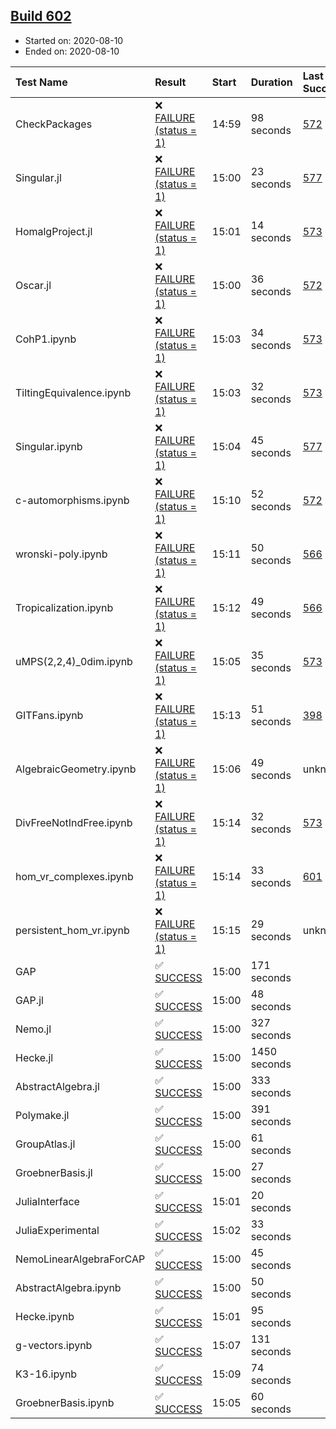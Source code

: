 ## [Build 602](https://oscarci.mathematik.uni-kl.de/job/oscar-stable/602/)

* Started on: 2020-08-10
* Ended on: 2020-08-10

| Test Name    | Result | Start | Duration | Last Success | First Failure |
|:-------------|:-------|:------|:---------|:-------------|:--------------|
| CheckPackages | ❌ [FAILURE (status = 1)](https://oscarci.mathematik.uni-kl.de/job/oscar-stable/602/artifact/logs/build-602/CheckPackages.log) | 14:59 | 98 seconds | [572](https://oscarci.mathematik.uni-kl.de/job/oscar-stable/572/) | [573](https://oscarci.mathematik.uni-kl.de/job/oscar-stable/573/) |
| Singular.jl | ❌ [FAILURE (status = 1)](https://oscarci.mathematik.uni-kl.de/job/oscar-stable/602/artifact/logs/build-602/Singular.jl.log) | 15:00 | 23 seconds | [577](https://oscarci.mathematik.uni-kl.de/job/oscar-stable/577/) | [578](https://oscarci.mathematik.uni-kl.de/job/oscar-stable/578/) |
| HomalgProject.jl | ❌ [FAILURE (status = 1)](https://oscarci.mathematik.uni-kl.de/job/oscar-stable/602/artifact/logs/build-602/HomalgProject.jl.log) | 15:01 | 14 seconds | [573](https://oscarci.mathematik.uni-kl.de/job/oscar-stable/573/) | [574](https://oscarci.mathematik.uni-kl.de/job/oscar-stable/574/) |
| Oscar.jl | ❌ [FAILURE (status = 1)](https://oscarci.mathematik.uni-kl.de/job/oscar-stable/602/artifact/logs/build-602/Oscar.jl.log) | 15:00 | 36 seconds | [572](https://oscarci.mathematik.uni-kl.de/job/oscar-stable/572/) | [573](https://oscarci.mathematik.uni-kl.de/job/oscar-stable/573/) |
| CohP1.ipynb | ❌ [FAILURE (status = 1)](https://oscarci.mathematik.uni-kl.de/job/oscar-stable/602/artifact/logs/build-602/CohP1.ipynb.log) | 15:03 | 34 seconds | [573](https://oscarci.mathematik.uni-kl.de/job/oscar-stable/573/) | [574](https://oscarci.mathematik.uni-kl.de/job/oscar-stable/574/) |
| TiltingEquivalence.ipynb | ❌ [FAILURE (status = 1)](https://oscarci.mathematik.uni-kl.de/job/oscar-stable/602/artifact/logs/build-602/TiltingEquivalence.ipynb.log) | 15:03 | 32 seconds | [573](https://oscarci.mathematik.uni-kl.de/job/oscar-stable/573/) | [574](https://oscarci.mathematik.uni-kl.de/job/oscar-stable/574/) |
| Singular.ipynb | ❌ [FAILURE (status = 1)](https://oscarci.mathematik.uni-kl.de/job/oscar-stable/602/artifact/logs/build-602/Singular.ipynb.log) | 15:04 | 45 seconds | [577](https://oscarci.mathematik.uni-kl.de/job/oscar-stable/577/) | [578](https://oscarci.mathematik.uni-kl.de/job/oscar-stable/578/) |
| c-automorphisms.ipynb | ❌ [FAILURE (status = 1)](https://oscarci.mathematik.uni-kl.de/job/oscar-stable/602/artifact/logs/build-602/c-automorphisms.ipynb.log) | 15:10 | 52 seconds | [572](https://oscarci.mathematik.uni-kl.de/job/oscar-stable/572/) | [573](https://oscarci.mathematik.uni-kl.de/job/oscar-stable/573/) |
| wronski-poly.ipynb | ❌ [FAILURE (status = 1)](https://oscarci.mathematik.uni-kl.de/job/oscar-stable/602/artifact/logs/build-602/wronski-poly.ipynb.log) | 15:11 | 50 seconds | [566](https://oscarci.mathematik.uni-kl.de/job/oscar-stable/566/) | [567](https://oscarci.mathematik.uni-kl.de/job/oscar-stable/567/) |
| Tropicalization.ipynb | ❌ [FAILURE (status = 1)](https://oscarci.mathematik.uni-kl.de/job/oscar-stable/602/artifact/logs/build-602/Tropicalization.ipynb.log) | 15:12 | 49 seconds | [566](https://oscarci.mathematik.uni-kl.de/job/oscar-stable/566/) | [567](https://oscarci.mathematik.uni-kl.de/job/oscar-stable/567/) |
| uMPS(2,2,4)_0dim.ipynb | ❌ [FAILURE (status = 1)](https://oscarci.mathematik.uni-kl.de/job/oscar-stable/602/artifact/logs/build-602/uMPS-2-2-4-_0dim.ipynb.log) | 15:05 | 35 seconds | [573](https://oscarci.mathematik.uni-kl.de/job/oscar-stable/573/) | [574](https://oscarci.mathematik.uni-kl.de/job/oscar-stable/574/) |
| GITFans.ipynb | ❌ [FAILURE (status = 1)](https://oscarci.mathematik.uni-kl.de/job/oscar-stable/602/artifact/logs/build-602/GITFans.ipynb.log) | 15:13 | 51 seconds | [398](https://oscarci.mathematik.uni-kl.de/job/oscar-stable/398/) | [399](https://oscarci.mathematik.uni-kl.de/job/oscar-stable/399/) |
| AlgebraicGeometry.ipynb | ❌ [FAILURE (status = 1)](https://oscarci.mathematik.uni-kl.de/job/oscar-stable/602/artifact/logs/build-602/AlgebraicGeometry.ipynb.log) | 15:06 | 49 seconds | unknown | unknown |
| DivFreeNotIndFree.ipynb | ❌ [FAILURE (status = 1)](https://oscarci.mathematik.uni-kl.de/job/oscar-stable/602/artifact/logs/build-602/DivFreeNotIndFree.ipynb.log) | 15:14 | 32 seconds | [573](https://oscarci.mathematik.uni-kl.de/job/oscar-stable/573/) | [574](https://oscarci.mathematik.uni-kl.de/job/oscar-stable/574/) |
| hom_vr_complexes.ipynb | ❌ [FAILURE (status = 1)](https://oscarci.mathematik.uni-kl.de/job/oscar-stable/602/artifact/logs/build-602/hom_vr_complexes.ipynb.log) | 15:14 | 33 seconds | [601](https://oscarci.mathematik.uni-kl.de/job/oscar-stable/601/) | [602](https://oscarci.mathematik.uni-kl.de/job/oscar-stable/602/) |
| persistent_hom_vr.ipynb | ❌ [FAILURE (status = 1)](https://oscarci.mathematik.uni-kl.de/job/oscar-stable/602/artifact/logs/build-602/persistent_hom_vr.ipynb.log) | 15:15 | 29 seconds | unknown | unknown |
| GAP | ✅ [SUCCESS](https://oscarci.mathematik.uni-kl.de/job/oscar-stable/602/artifact/logs/build-602/GAP.log) | 15:00 | 171 seconds |  |  |
| GAP.jl | ✅ [SUCCESS](https://oscarci.mathematik.uni-kl.de/job/oscar-stable/602/artifact/logs/build-602/GAP.jl.log) | 15:00 | 48 seconds |  |  |
| Nemo.jl | ✅ [SUCCESS](https://oscarci.mathematik.uni-kl.de/job/oscar-stable/602/artifact/logs/build-602/Nemo.jl.log) | 15:00 | 327 seconds |  |  |
| Hecke.jl | ✅ [SUCCESS](https://oscarci.mathematik.uni-kl.de/job/oscar-stable/602/artifact/logs/build-602/Hecke.jl.log) | 15:00 | 1450 seconds |  |  |
| AbstractAlgebra.jl | ✅ [SUCCESS](https://oscarci.mathematik.uni-kl.de/job/oscar-stable/602/artifact/logs/build-602/AbstractAlgebra.jl.log) | 15:00 | 333 seconds |  |  |
| Polymake.jl | ✅ [SUCCESS](https://oscarci.mathematik.uni-kl.de/job/oscar-stable/602/artifact/logs/build-602/Polymake.jl.log) | 15:00 | 391 seconds |  |  |
| GroupAtlas.jl | ✅ [SUCCESS](https://oscarci.mathematik.uni-kl.de/job/oscar-stable/602/artifact/logs/build-602/GroupAtlas.jl.log) | 15:00 | 61 seconds |  |  |
| GroebnerBasis.jl | ✅ [SUCCESS](https://oscarci.mathematik.uni-kl.de/job/oscar-stable/602/artifact/logs/build-602/GroebnerBasis.jl.log) | 15:00 | 27 seconds |  |  |
| JuliaInterface | ✅ [SUCCESS](https://oscarci.mathematik.uni-kl.de/job/oscar-stable/602/artifact/logs/build-602/JuliaInterface.log) | 15:01 | 20 seconds |  |  |
| JuliaExperimental | ✅ [SUCCESS](https://oscarci.mathematik.uni-kl.de/job/oscar-stable/602/artifact/logs/build-602/JuliaExperimental.log) | 15:02 | 33 seconds |  |  |
| NemoLinearAlgebraForCAP | ✅ [SUCCESS](https://oscarci.mathematik.uni-kl.de/job/oscar-stable/602/artifact/logs/build-602/NemoLinearAlgebraForCAP.log) | 15:00 | 45 seconds |  |  |
| AbstractAlgebra.ipynb | ✅ [SUCCESS](https://oscarci.mathematik.uni-kl.de/job/oscar-stable/602/artifact/logs/build-602/AbstractAlgebra.ipynb.log) | 15:00 | 50 seconds |  |  |
| Hecke.ipynb | ✅ [SUCCESS](https://oscarci.mathematik.uni-kl.de/job/oscar-stable/602/artifact/logs/build-602/Hecke.ipynb.log) | 15:01 | 95 seconds |  |  |
| g-vectors.ipynb | ✅ [SUCCESS](https://oscarci.mathematik.uni-kl.de/job/oscar-stable/602/artifact/logs/build-602/g-vectors.ipynb.log) | 15:07 | 131 seconds |  |  |
| K3-16.ipynb | ✅ [SUCCESS](https://oscarci.mathematik.uni-kl.de/job/oscar-stable/602/artifact/logs/build-602/K3-16.ipynb.log) | 15:09 | 74 seconds |  |  |
| GroebnerBasis.ipynb | ✅ [SUCCESS](https://oscarci.mathematik.uni-kl.de/job/oscar-stable/602/artifact/logs/build-602/GroebnerBasis.ipynb.log) | 15:05 | 60 seconds |  |  |
